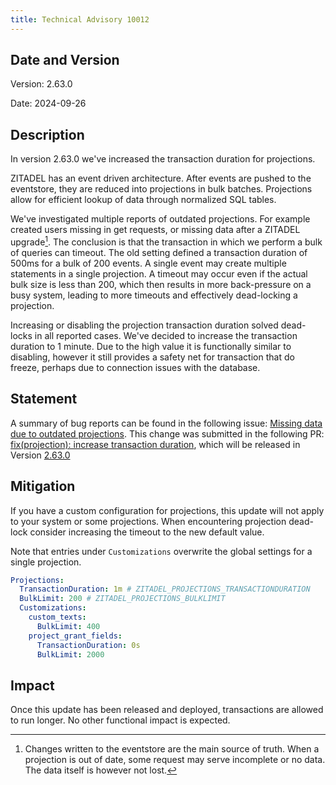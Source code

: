 ```yaml
---
title: Technical Advisory 10012
---
```


## Date and Version

Version: 2.63.0

Date: 2024-09-26

## Description

In version 2.63.0 we've increased the transaction duration for projections.

ZITADEL has an event driven architecture. After events are pushed to the eventstore,
they are reduced into projections in bulk batches. Projections allow for efficient lookup of data through normalized SQL tables.

We've investigated multiple reports of outdated projections.
For example created users missing in get requests, or missing data after a ZITADEL upgrade[^1].
The conclusion is that the transaction in which we perform a bulk of queries can timeout.
The old setting defined a transaction duration of 500ms for a bulk of 200 events.
A single event may create multiple statements in a single projection.
A timeout may occur even if the actual bulk size is less than 200,
which then results in more back-pressure on a busy system, leading to more timeouts and effectively dead-locking a projection.

Increasing or disabling the projection transaction duration solved dead-locks in all reported cases.
We've decided to increase the transaction duration to 1 minute.
Due to the high value it is functionally similar to disabling,
however it still provides a safety net for transaction that do freeze,
perhaps due to connection issues with the database.

[^1]: Changes written to the eventstore are the main source of truth. When a projection is out of date, some request may serve incomplete or no data. The data itself is however not lost.

## Statement

A summary of bug reports can be found in the following issue: [Missing data due to outdated projections](https://github.com/zitadel/zitadel/issues/8517).
This change was submitted in the following PR:
[fix(projection): increase transaction duration](https://github.com/zitadel/zitadel/pull/8632), which will be released in Version [2.63.0](https://github.com/zitadel/zitadel/releases/tag/v2.63.0)

## Mitigation

If you have a custom configuration for projections, this update will not apply to your system or some projections. When encountering projection dead-lock consider increasing the timeout to the new default value.

Note that entries under `Customizations` overwrite the global settings for a single projection.

```yaml
Projections:
  TransactionDuration: 1m # ZITADEL_PROJECTIONS_TRANSACTIONDURATION
  BulkLimit: 200 # ZITADEL_PROJECTIONS_BULKLIMIT
  Customizations:
    custom_texts:
      BulkLimit: 400
    project_grant_fields:
      TransactionDuration: 0s
      BulkLimit: 2000
```

## Impact

Once this update has been released and deployed, transactions are allowed to run longer. No other functional impact is expected.
